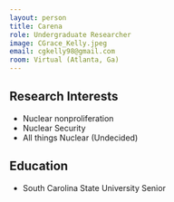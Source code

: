 ```yaml
---
layout: person
title: Carena
role: Undergraduate Researcher
image: CGrace_Kelly.jpeg
email: cgkelly98@gmail.com
room: Virtual (Atlanta, Ga)
---
```



## Research Interests

* Nuclear nonproliferation
* Nuclear Security
* All things Nuclear (Undecided)


## Education

* South Carolina State University Senior
